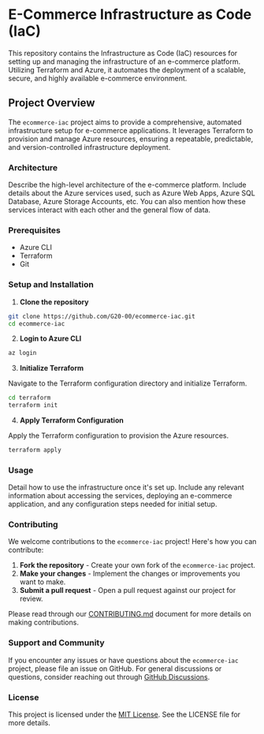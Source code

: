 # E-Commerce Infrastructure as Code (IaC)

This repository contains the Infrastructure as Code (IaC) resources for setting up and managing the infrastructure of an e-commerce platform. Utilizing Terraform and Azure, it automates the deployment of a scalable, secure, and highly available e-commerce environment.

## Project Overview

The `ecommerce-iac` project aims to provide a comprehensive, automated infrastructure setup for e-commerce applications. It leverages Terraform to provision and manage Azure resources, ensuring a repeatable, predictable, and version-controlled infrastructure deployment.

### Architecture

Describe the high-level architecture of the e-commerce platform. Include details about the Azure services used, such as Azure Web Apps, Azure SQL Database, Azure Storage Accounts, etc. You can also mention how these services interact with each other and the general flow of data.

### Prerequisites

- Azure CLI
- Terraform
- Git

### Setup and Installation

1. **Clone the repository**

```bash
git clone https://github.com/G20-00/ecommerce-iac.git
cd ecommerce-iac
```

2. **Login to Azure CLI**

```bash
az login
```

3. **Initialize Terraform**

Navigate to the Terraform configuration directory and initialize Terraform.

```bash
cd terraform
terraform init
```

4. **Apply Terraform Configuration**

Apply the Terraform configuration to provision the Azure resources.

```bash
terraform apply
```

### Usage

Detail how to use the infrastructure once it's set up. Include any relevant information about accessing the services, deploying an e-commerce application, and any configuration steps needed for initial setup.

### Contributing

We welcome contributions to the `ecommerce-iac` project! Here's how you can contribute:

1. **Fork the repository** - Create your own fork of the `ecommerce-iac` project.
2. **Make your changes** - Implement the changes or improvements you want to make.
3. **Submit a pull request** - Open a pull request against our project for review.

Please read through our [CONTRIBUTING.md](CONTRIBUTING.md) document for more details on making contributions.

### Support and Community

If you encounter any issues or have questions about the `ecommerce-iac` project, please file an issue on GitHub. For general discussions or questions, consider reaching out through [GitHub Discussions](https://github.com/G20-00/ecommerce-iac/discussions).

### License

This project is licensed under the [MIT License](LICENSE). See the LICENSE file for more details.
